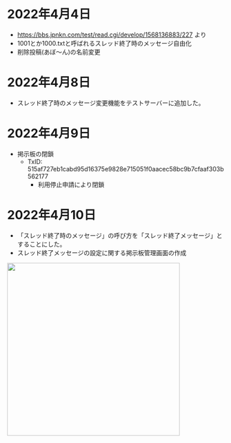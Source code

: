 # 2022年4月4日

- https://bbs.jpnkn.com/test/read.cgi/develop/1568136883/227 より
- 1001とか1000.txtと呼ばれるスレッド終了時のメッセージ自由化
- 削除投稿(あぼ～ん)の名前変更

# 2022年4月8日

- スレッド終了時のメッセージ変更機能をテストサーバーに追加した。

# 2022年4月9日

- 掲示板の閉鎖
  - TxID: 515af727eb1cabd95d16375e9828e715051f0aacec58bc9b7cfaaf303b562177
    - 利用停止申請により閉鎖

# 2022年4月10日

- 「スレッド終了時のメッセージ」の呼び方を「スレッド終了メッセージ」とすることにした。
- スレッド終了メッセージの設定に関する掲示板管理画面の作成

<img src="https://t1.jpnkn.com/wp-content/uploads/2022/04/10225941/bbs.jpnkn_.com_thread_admin_setting-.png" width="400">

